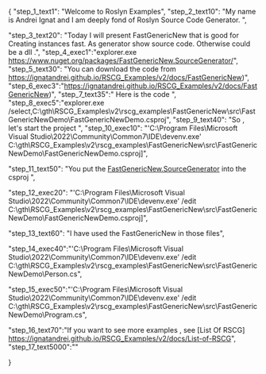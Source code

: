 {
    "step_1_text1": "Welcome to Roslyn Examples",
    "step_2_text10": "My name is Andrei Ignat and I am deeply fond of Roslyn Source Code Generator. ",

"step_3_text20": "Today I will present FastGenericNew  that is good for Creating instances fast. As generator show source code. Otherwise could be a dll .",
"step_4_exec1":"explorer.exe https://www.nuget.org/packages/FastGenericNew.SourceGenerator/",
"step_5_text30": "You can download the code from https://ignatandrei.github.io/RSCG_Examples/v2/docs/FastGenericNew)",
"step_6_exec3":"https://ignatandrei.github.io/RSCG_Examples/v2/docs/FastGenericNew)",
"step_7_text35":" Here is the code ",
"step_8_exec5":"explorer.exe /select,C:\\gth\\RSCG_Examples\\v2\\rscg_examples\\FastGenericNew\\src\\FastGenericNewDemo\\FastGenericNewDemo.csproj",
"step_9_text40": "So , let's start the project ",
"step_10_exec10": "'C:\\Program Files\\Microsoft Visual Studio\\2022\\Community\\Common7\\IDE\\devenv.exe' C:\\gth\\RSCG_Examples\\v2\\rscg_examples\\FastGenericNew\\src\\FastGenericNewDemo\\FastGenericNewDemo.csproj]",

"step_11_text50": "You put the  [FastGenericNew.SourceGenerator](https://www.nuget.org/packages/FastGenericNew.SourceGenerator/) into the csproj ",

"step_12_exec20": "'C:\\Program Files\\Microsoft Visual Studio\\2022\\Community\\Common7\\IDE\\devenv.exe' /edit C:\\gth\\RSCG_Examples\\v2\\rscg_examples\\FastGenericNew\\src\\FastGenericNewDemo\\FastGenericNewDemo.csproj]",

"step_13_text60": "I have used the FastGenericNew in those files",


"step_14_exec40":"'C:\\Program Files\\Microsoft Visual Studio\\2022\\Community\\Common7\\IDE\\devenv.exe' /edit C:\\gth\\RSCG_Examples\\v2\\rscg_examples\\FastGenericNew\\src\\FastGenericNewDemo\\Person.cs",

"step_15_exec50":"'C:\\Program Files\\Microsoft Visual Studio\\2022\\Community\\Common7\\IDE\\devenv.exe' /edit C:\\gth\\RSCG_Examples\\v2\\rscg_examples\\FastGenericNew\\src\\FastGenericNewDemo\\Program.cs",

"step_16_text70":"If you want to see more examples , see  [List Of RSCG] https://ignatandrei.github.io/RSCG_Examples/v2/docs/List-of-RSCG",
"step_17_text5000":""

}
